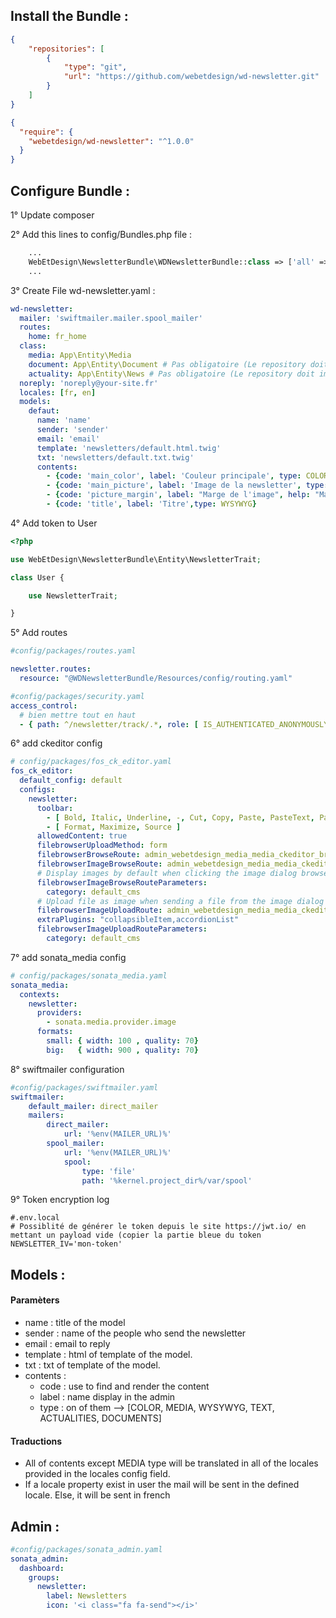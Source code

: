 ## Install the Bundle :
```json
{
    "repositories": [
        {
            "type": "git",
            "url": "https://github.com/webetdesign/wd-newsletter.git"
        }
    ]
}
```
```json
{
  "require": {
    "webetdesign/wd-newsletter": "^1.0.0"
  }
}
```

## Configure Bundle : 

1° Update composer

2° Add this lines to config/Bundles.php file : 
```php
    ...
    WebEtDesign\NewsletterBundle\WDNewsletterBundle::class => ['all' => true],
    ...
```
3° Create File wd-newsletter.yaml : 
```yaml
wd-newsletter:
  mailer: 'swiftmailer.mailer.spool_mailer'
  routes:
    home: fr_home
  class:
    media: App\Entity\Media
    document: App\Entity\Document # Pas obligatoire (Le repository doit implémenter ContentCollectionRepositoryInterface)
    actuality: App\Entity\News # Pas obligatoire (Le repository doit implémenter ContentCollectionRepositoryInterface)
  noreply: 'noreply@your-site.fr'
  locales: [fr, en]
  models:
    defaut:
      name: 'name'
      sender: 'sender'
      email: 'email'
      template: 'newsletters/default.html.twig'
      txt: 'newsletters/default.txt.twig'
      contents:
        - {code: 'main_color', label: 'Couleur principale', type: COLOR}
        - {code: 'main_picture', label: 'Image de la newsletter', type: MEDIA}
        - {code: 'picture_margin', label: "Marge de l'image", help: "Marge de l'image à gauche et à droite" ,type: TEXT}        
        - {code: 'title', label: 'Titre',type: WYSYWYG}
```
4° Add token to User

```php
<?php 

use WebEtDesign\NewsletterBundle\Entity\NewsletterTrait;

class User {

    use NewsletterTrait;

}
```
5° Add routes
````yaml
#config/packages/routes.yaml

newsletter.routes:
  resource: "@WDNewsletterBundle/Resources/config/routing.yaml"

````
````yaml
#config/packages/security.yaml
access_control:
  # bien mettre tout en haut
  - { path: ^/newsletter/track/.*, role: [ IS_AUTHENTICATED_ANONYMOUSLY ] }
````

6° add ckeditor config
```yaml
# config/packages/fos_ck_editor.yaml
fos_ck_editor:
  default_config: default
  configs:
    newsletter:
      toolbar:
        - [ Bold, Italic, Underline, -, Cut, Copy, Paste, PasteText, PasteFromWord, -, Undo, Redo, -, BackgroundColor, TextColor, -, NumberedList, BulletedList, -, Outdent, Indent, -, JustifyLeft, JustifyCenter, JustifyRight, JustifyBlock, -, Blockquote, -, Image, Link, Unlink, Table ]
        - [ Format, Maximize, Source ]
      allowedContent: true
      filebrowserUploadMethod: form
      filebrowserBrowseRoute: admin_webetdesign_media_media_ckeditor_browser
      filebrowserImageBrowseRoute: admin_webetdesign_media_media_ckeditor_browser
      # Display images by default when clicking the image dialog browse button
      filebrowserImageBrowseRouteParameters:
        category: default_cms
      # Upload file as image when sending a file from the image dialog
      filebrowserImageUploadRoute: admin_webetdesign_media_media_ckeditor_upload
      extraPlugins: "collapsibleItem,accordionList"
      filebrowserImageUploadRouteParameters:
        category: default_cms
```

7° add sonata_media config
```yaml
# config/packages/sonata_media.yaml
sonata_media:
  contexts:
    newsletter:
      providers:
        - sonata.media.provider.image
      formats:
        small: { width: 100 , quality: 70}
        big:   { width: 900 , quality: 70}
```

8° swiftmailer configuration
```yaml
#config/packages/swiftmailer.yaml
swiftmailer:
    default_mailer: direct_mailer
    mailers:
        direct_mailer:
            url: '%env(MAILER_URL)%'
        spool_mailer:
            url: '%env(MAILER_URL)%'
            spool:
                type: 'file'
                path: '%kernel.project_dir%/var/spool'

```
9° Token encryption log
`````dotenv
#.env.local
# Possiblité de générer le token depuis le site https://jwt.io/ en mettant un payload vide (copier la partie bleue du token
NEWSLETTER_IV='mon-token'
`````

## Models : 

#### Paramèters

- name : title of the model 
- sender : name of the people who send the newsletter
- email : email to reply 
- template : html of template of the model.
- txt : txt of template of the model.
- contents :
    - code : use to find and render the content
    - label : name display in the admin
    - type : on of them --> [COLOR, MEDIA, WYSYWYG, TEXT, ACTUALITIES, DOCUMENTS]

#### Traductions

- All of contents except MEDIA type will be translated in all of the locales provided in the locales config field.
- If a locale property  exist in user the mail will be sent in the defined locale. Else, it will be sent in french    

## Admin : 

```yaml
#config/packages/sonata_admin.yaml
sonata_admin:
  dashboard:
    groups:
      newsletter:
        label: Newsletters
        icon: '<i class="fa fa-send"></i>'
```
